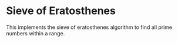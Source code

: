 # Sieve of Eratosthenes
This implements the sieve of eratosthenes algorithm to find all prime numbers within a range.
